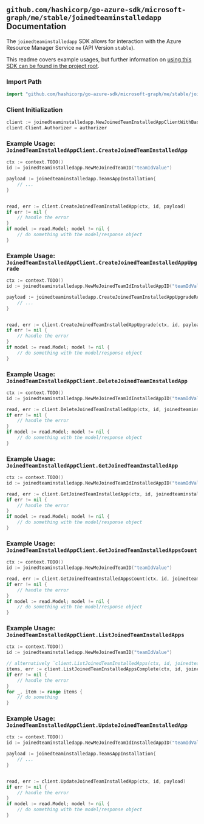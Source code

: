 
## `github.com/hashicorp/go-azure-sdk/microsoft-graph/me/stable/joinedteaminstalledapp` Documentation

The `joinedteaminstalledapp` SDK allows for interaction with the Azure Resource Manager Service `me` (API Version `stable`).

This readme covers example usages, but further information on [using this SDK can be found in the project root](https://github.com/hashicorp/go-azure-sdk/tree/main/docs).

### Import Path

```go
import "github.com/hashicorp/go-azure-sdk/microsoft-graph/me/stable/joinedteaminstalledapp"
```


### Client Initialization

```go
client := joinedteaminstalledapp.NewJoinedTeamInstalledAppClientWithBaseURI("https://management.azure.com")
client.Client.Authorizer = authorizer
```


### Example Usage: `JoinedTeamInstalledAppClient.CreateJoinedTeamInstalledApp`

```go
ctx := context.TODO()
id := joinedteaminstalledapp.NewMeJoinedTeamID("teamIdValue")

payload := joinedteaminstalledapp.TeamsAppInstallation{
	// ...
}


read, err := client.CreateJoinedTeamInstalledApp(ctx, id, payload)
if err != nil {
	// handle the error
}
if model := read.Model; model != nil {
	// do something with the model/response object
}
```


### Example Usage: `JoinedTeamInstalledAppClient.CreateJoinedTeamInstalledAppUpgrade`

```go
ctx := context.TODO()
id := joinedteaminstalledapp.NewMeJoinedTeamIdInstalledAppID("teamIdValue", "teamsAppInstallationIdValue")

payload := joinedteaminstalledapp.CreateJoinedTeamInstalledAppUpgradeRequest{
	// ...
}


read, err := client.CreateJoinedTeamInstalledAppUpgrade(ctx, id, payload)
if err != nil {
	// handle the error
}
if model := read.Model; model != nil {
	// do something with the model/response object
}
```


### Example Usage: `JoinedTeamInstalledAppClient.DeleteJoinedTeamInstalledApp`

```go
ctx := context.TODO()
id := joinedteaminstalledapp.NewMeJoinedTeamIdInstalledAppID("teamIdValue", "teamsAppInstallationIdValue")

read, err := client.DeleteJoinedTeamInstalledApp(ctx, id, joinedteaminstalledapp.DefaultDeleteJoinedTeamInstalledAppOperationOptions())
if err != nil {
	// handle the error
}
if model := read.Model; model != nil {
	// do something with the model/response object
}
```


### Example Usage: `JoinedTeamInstalledAppClient.GetJoinedTeamInstalledApp`

```go
ctx := context.TODO()
id := joinedteaminstalledapp.NewMeJoinedTeamIdInstalledAppID("teamIdValue", "teamsAppInstallationIdValue")

read, err := client.GetJoinedTeamInstalledApp(ctx, id, joinedteaminstalledapp.DefaultGetJoinedTeamInstalledAppOperationOptions())
if err != nil {
	// handle the error
}
if model := read.Model; model != nil {
	// do something with the model/response object
}
```


### Example Usage: `JoinedTeamInstalledAppClient.GetJoinedTeamInstalledAppsCount`

```go
ctx := context.TODO()
id := joinedteaminstalledapp.NewMeJoinedTeamID("teamIdValue")

read, err := client.GetJoinedTeamInstalledAppsCount(ctx, id, joinedteaminstalledapp.DefaultGetJoinedTeamInstalledAppsCountOperationOptions())
if err != nil {
	// handle the error
}
if model := read.Model; model != nil {
	// do something with the model/response object
}
```


### Example Usage: `JoinedTeamInstalledAppClient.ListJoinedTeamInstalledApps`

```go
ctx := context.TODO()
id := joinedteaminstalledapp.NewMeJoinedTeamID("teamIdValue")

// alternatively `client.ListJoinedTeamInstalledApps(ctx, id, joinedteaminstalledapp.DefaultListJoinedTeamInstalledAppsOperationOptions())` can be used to do batched pagination
items, err := client.ListJoinedTeamInstalledAppsComplete(ctx, id, joinedteaminstalledapp.DefaultListJoinedTeamInstalledAppsOperationOptions())
if err != nil {
	// handle the error
}
for _, item := range items {
	// do something
}
```


### Example Usage: `JoinedTeamInstalledAppClient.UpdateJoinedTeamInstalledApp`

```go
ctx := context.TODO()
id := joinedteaminstalledapp.NewMeJoinedTeamIdInstalledAppID("teamIdValue", "teamsAppInstallationIdValue")

payload := joinedteaminstalledapp.TeamsAppInstallation{
	// ...
}


read, err := client.UpdateJoinedTeamInstalledApp(ctx, id, payload)
if err != nil {
	// handle the error
}
if model := read.Model; model != nil {
	// do something with the model/response object
}
```
